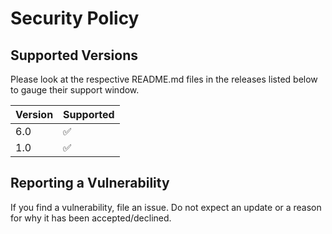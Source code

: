 # Security Policy

## Supported Versions

Please look at the respective README.md files in the releases listed below to gauge their support window.

| Version | Supported          |
| ------- | ------------------ |
| 6.0     | :white_check_mark: |
| 1.0     | :white_check_mark: |

## Reporting a Vulnerability

If you find a vulnerability, file an issue. Do not expect an update or a reason for why it has been accepted/declined.
